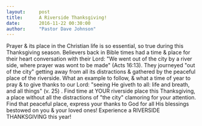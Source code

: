 ```yaml
---
layout:     post
title:      A Riverside Thanksgiving!
date:       2016-11-22 00:30:00
author:     "Pastor Dave Johnson"
---
```


Prayer & its place in the Christian life is so essential, so true during this Thanksgiving season. Believers back in Bible times had a time & place for their heart conversation with their Lord:  "We went out of the city by a river side, where prayer was wont to be made" (Acts 16:13). They journeyed "out of the city" getting away from all its distractions & gathered by the peaceful place of the riverside.  What an example to follow, & what a time of year to pray & to give thanks to our Lord: "seeing He giveth to all: life and breath, and all things" (v. 25) . Find time at YOUR riverside place this Thanksgiving, a place without all the distractions of "the city" clamoring for your attention.  Find  that peaceful place, express your thanks to God for all His blessings bestowed on you & your loved ones!  Experience a RIVERSIDE THANKSGIVING this year!
